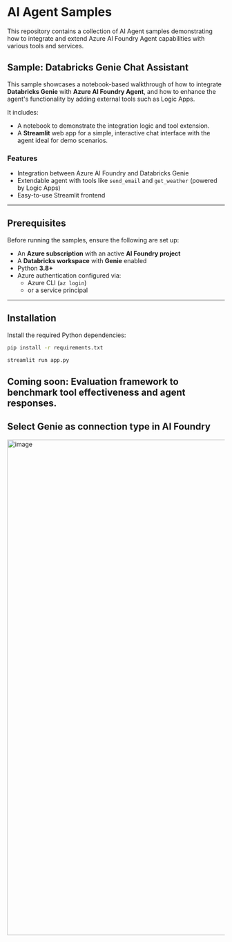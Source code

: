 # AI Agent Samples

This repository contains a collection of AI Agent samples demonstrating how to integrate and extend Azure AI Foundry Agent capabilities with various tools and services.

## Sample: Databricks Genie Chat Assistant

This sample showcases a notebook-based walkthrough of how to integrate **Databricks Genie** with **Azure AI Foundry Agent**, and how to enhance the agent's functionality by adding external tools such as Logic Apps.

It includes:
- A notebook to demonstrate the integration logic and tool extension.
- A **Streamlit** web app for a simple, interactive chat interface with the agent ideal for demo scenarios.

### Features

- Integration between Azure AI Foundry and Databricks Genie
- Extendable agent with tools like `send_email` and `get_weather` (powered by Logic Apps)
- Easy-to-use Streamlit frontend

---

## Prerequisites

Before running the samples, ensure the following are set up:

- An **Azure subscription** with an active **AI Foundry project**
- A **Databricks workspace** with **Genie** enabled
- Python **3.8+**
- Azure authentication configured via:
  - Azure CLI (`az login`)
  - or a service principal

---

## Installation

Install the required Python dependencies:

```bash
pip install -r requirements.txt

streamlit run app.py

```
## Coming soon: Evaluation framework to benchmark tool effectiveness and agent responses.

## Select Genie as connection type in AI Foundry

<img width="1999" height="1148" alt="image" src="https://github.com/user-attachments/assets/e19a83f1-db05-43c7-b805-925727ce462e" />
